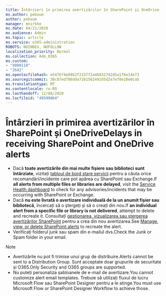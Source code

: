 ```yaml
---
title: Întârzieri în primirea avertizărilor în SharePoint și OneDrive
ms.author: pebaum
author: pebaum
manager: mnirkhe
ms.date: 04/21/2020
ms.audience: Admin
ms.topic: article
ms.service: o365-administration
ROBOTS: NOINDEX, NOFOLLOW
localization_priority: Normal
ms.collection: Adm_O365
ms.custom:
- "9000118"
- "2642"
ms.openlocfilehash: e5476f4e8462f233ff2a46832742d5a1f6e14e73
ms.sourcegitcommit: 38c87ed786dda7181562492d5d2e7ef0e18e0cab
ms.translationtype: MT
ms.contentlocale: ro-RO
ms.lasthandoff: 12/08/2020
ms.locfileid: "49599864"
---
```

# <a name="delays-in-receiving-sharepoint-and-onedrive-alerts"></a><span data-ttu-id="dcc6e-102">Întârzieri în primirea avertizărilor în SharePoint și OneDrive</span><span class="sxs-lookup"><span data-stu-id="dcc6e-102">Delays in receiving SharePoint and OneDrive alerts</span></span>

- <span data-ttu-id="dcc6e-103">Dacă **toate avertizările din mai multe fișiere sau biblioteci sunt întârziate**, vizitați [tabloul de bord stare servicii](https://portal.office.com/adminportal/home?ref=/servicehealth) pentru a căuta orice recomandări/incidente care pot apărea cu SharePoint sau Exchange.</span><span class="sxs-lookup"><span data-stu-id="dcc6e-103">If **all alerts from multiple files or libraries are delayed**, visit the [Service Health dashboard](https://portal.office.com/adminportal/home?ref=/servicehealth) to check for any advisories/incidents that may be occurring with SharePoint or Exchange.</span></span>
- <span data-ttu-id="dcc6e-104">Dacă **nu este livrată o avertizare individuală de la un anumit fișier sau bibliotecă**, încercați să o ștergeți și să o creați din nou.</span><span class="sxs-lookup"><span data-stu-id="dcc6e-104">If **an individual alert from a specific file or library is not delivered**, attempt to delete and recreate it.</span></span> <span data-ttu-id="dcc6e-105">Consultați [gestionarea, vizualizarea sau ștergerea avertizărilor SharePoint](https://support.microsoft.com/office/99dfb19c-9a90-4a8c-aba1-aa8c8afb0de2) pentru a crea din nou avertizarea.</span><span class="sxs-lookup"><span data-stu-id="dcc6e-105">See [Manage, view, or delete SharePoint alerts](https://support.microsoft.com/office/99dfb19c-9a90-4a8c-aba1-aa8c8afb0de2) to recreate the alert.</span></span>
- <span data-ttu-id="dcc6e-106">Verificați folderul junk sau spam din e-mailul dvs.</span><span class="sxs-lookup"><span data-stu-id="dcc6e-106">Check the Junk or Spam folder in your email.</span></span>

> [!NOTE]
> - <span data-ttu-id="dcc6e-107">Avertizările nu pot fi trimise unui grup de distribuire.</span><span class="sxs-lookup"><span data-stu-id="dcc6e-107">Alerts cannot be sent to a Distribution Group.</span></span> <span data-ttu-id="dcc6e-108">Sunt acceptate doar grupurile de securitate și O365.</span><span class="sxs-lookup"><span data-stu-id="dcc6e-108">Only Security and O365 groups are supported.</span></span>
> - <span data-ttu-id="dcc6e-109">Nu puteți personaliza șabloanele de e-mail de avertizare.</span><span class="sxs-lookup"><span data-stu-id="dcc6e-109">You cannot customize alert email templates.</span></span> <span data-ttu-id="dcc6e-110">Trebuie să utilizați fluxul de lucru Microsoft Flow sau SharePoint Designer pentru a le atinge.</span><span class="sxs-lookup"><span data-stu-id="dcc6e-110">You must use Microsoft Flow or SharePoint Designer Workflow to achieve those.</span></span>
